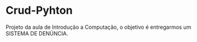 # Crud-Pyhton
Projeto da aula de Introdução a Computação, o objetivo é entregarmos um SISTEMA DE DENÚNCIA.
